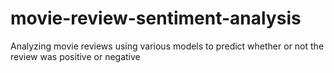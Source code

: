 # movie-review-sentiment-analysis
Analyzing movie reviews using various models to predict whether or not the review was positive or negative
